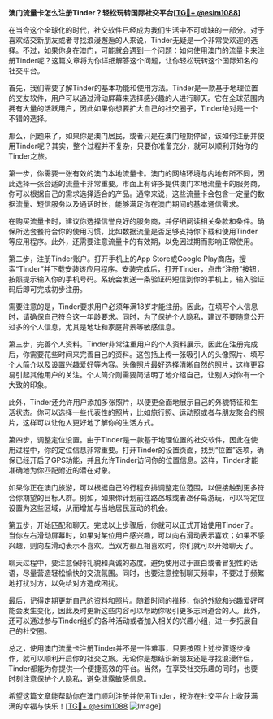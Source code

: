 **澳门流量卡怎么注册Tinder？轻松玩转国际社交平台[[TG💪+ @esim1088](https://t.me/s/esim1088)]**

在当今这个全球化的时代，社交软件已经成为我们生活中不可或缺的一部分。对于喜欢结交新朋友或者寻找浪漫邂逅的人来说，Tinder无疑是一个非常受欢迎的选择。不过，如果你身在澳门，可能就会遇到一个问题：如何使用澳门的流量卡来注册Tinder呢？这篇文章将为你详细解答这个问题，让你轻松玩转这个国际知名的社交平台。

首先，我们需要了解Tinder的基本功能和使用方法。Tinder是一款基于地理位置的交友软件，用户可以通过滑动屏幕来选择感兴趣的人进行聊天。它在全球范围内拥有大量的活跃用户，因此如果你想要扩大自己的社交圈子，Tinder绝对是一个不错的选择。

那么，问题来了，如果你是澳门居民，或者只是在澳门短期停留，该如何注册并使用Tinder呢？其实，整个过程并不复杂，只要你准备充分，就可以顺利开始你的Tinder之旅。

第一步，你需要一张有效的澳门本地流量卡。澳门的网络环境与内地有所不同，因此选择一张合适的流量卡非常重要。市面上有许多提供澳门本地流量卡的服务商，你可以根据自己的需求选择适合的产品。通常来说，这些流量卡会包含一定量的数据流量、短信服务以及通话时长，能够满足你在澳门期间的基本通信需求。

在购买流量卡时，建议你选择信誉良好的服务商，并仔细阅读相关条款和条件。确保所选套餐符合你的使用习惯，比如数据流量是否足够支持你下载和使用Tinder等应用程序。此外，还需要注意流量卡的有效期，以免因过期而影响正常使用。

第二步，注册Tinder账户。打开手机上的App Store或Google Play商店，搜索“Tinder”并下载安装该应用程序。安装完成后，打开Tinder，点击“注册”按钮，按照提示输入你的手机号码。系统会发送一条验证码短信到你的手机上，输入验证码后即可完成初步注册。

需要注意的是，Tinder要求用户必须年满18岁才能注册。因此，在填写个人信息时，请确保自己符合这一年龄要求。同时，为了保护个人隐私，建议不要随意公开过多的个人信息，尤其是地址和家庭背景等敏感信息。

第三步，完善个人资料。Tinder非常注重用户的个人资料展示，因此在注册完成后，你需要花些时间来完善自己的资料。这包括上传一张吸引人的头像照片、填写个人简介以及设置兴趣爱好等内容。头像照片最好选择清晰自然的照片，这样更容易引起其他用户的关注。个人简介则需要简洁明了地介绍自己，让别人对你有一个大致的印象。

此外，Tinder还允许用户添加多张照片，以便更全面地展示自己的外貌特征和生活状态。你可以选择一些代表性的照片，比如旅行照、运动照或者与朋友聚会的照片，这样可以让他人更好地了解你的生活方式。

第四步，调整定位设置。由于Tinder是一款基于地理位置的社交软件，因此在使用过程中，你的定位信息非常重要。打开Tinder的设置页面，找到“位置”选项，确保已经开启了GPS功能，并且允许Tinder访问你的位置信息。这样，Tinder才能准确地为你匹配附近的潜在对象。

如果你正在澳门旅游，可以根据自己的行程安排调整定位范围，以便接触到更多符合你期望的目标人群。例如，如果你计划前往路氹城或者氹仔岛游玩，可以将定位设置为这些区域，从而增加与当地居民互动的机会。

第五步，开始匹配和聊天。完成以上步骤后，你就可以正式开始使用Tinder了。当你左右滑动屏幕时，如果对某位用户感兴趣，可以向右滑动表示喜欢；如果不感兴趣，则向左滑动表示不喜欢。当双方都互相喜欢时，你们就可以开始聊天了。

聊天过程中，要注意保持礼貌和真诚的态度。避免使用过于直白或者冒犯性的话语，尽量营造轻松愉快的交流氛围。同时，也要注意控制聊天频率，不要过于频繁地打扰对方，以免给对方造成困扰。

最后，记得定期更新自己的资料和照片。随着时间的推移，你的外貌和兴趣爱好可能会发生变化，因此及时更新这些内容可以帮助你吸引更多志同道合的人。此外，还可以通过参与Tinder组织的各种活动或者加入相关的兴趣小组，进一步拓展自己的社交圈。

总之，使用澳门流量卡注册Tinder并不是一件难事，只要按照上述步骤逐步操作，就可以顺利开启你的社交之旅。无论你是想结识新朋友还是寻找浪漫伴侣，Tinder都能为你提供一个便捷高效的平台。当然，在享受社交乐趣的同时，也要时刻注意保护个人隐私，避免泄露敏感信息。

希望这篇文章能帮助你在澳门顺利注册并使用Tinder，祝你在社交平台上收获满满的幸福与快乐！[[TG💪+ @esim1088](https://t.me/s/esim1088) ![Image](https://i.postimg.cc/4NQfJmqS/Snipaste-2025-05-13-00-14-12.png)]